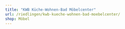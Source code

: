 ```yaml
---
title: "KWB Küche-Wohnen-Bad Möbelcenter"
url: /riedlingen/kwb-kueche-wohnen-bad-moebelcenter/
shop: Möbel
---
```

